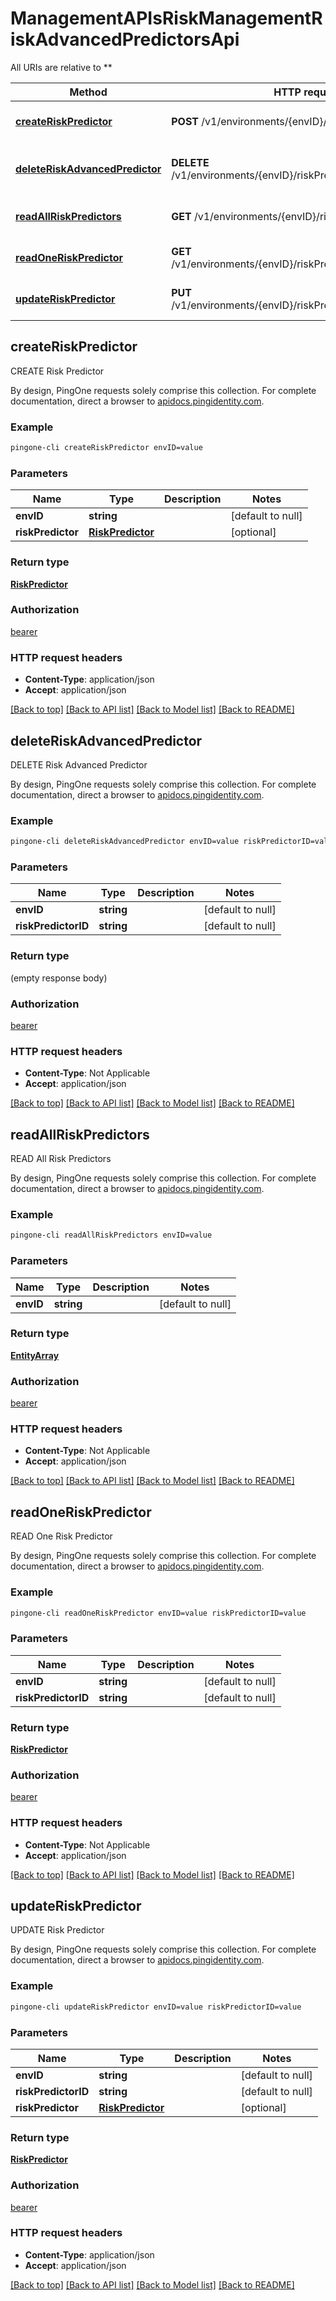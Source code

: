 # ManagementAPIsRiskManagementRiskAdvancedPredictorsApi

All URIs are relative to **

Method | HTTP request | Description
------------- | ------------- | -------------
[**createRiskPredictor**](ManagementAPIsRiskManagementRiskAdvancedPredictorsApi.md#createRiskPredictor) | **POST** /v1/environments/{envID}/riskPredictors | CREATE Risk Predictor
[**deleteRiskAdvancedPredictor**](ManagementAPIsRiskManagementRiskAdvancedPredictorsApi.md#deleteRiskAdvancedPredictor) | **DELETE** /v1/environments/{envID}/riskPredictors/{riskPredictorID} | DELETE Risk Advanced Predictor
[**readAllRiskPredictors**](ManagementAPIsRiskManagementRiskAdvancedPredictorsApi.md#readAllRiskPredictors) | **GET** /v1/environments/{envID}/riskPredictors | READ All Risk Predictors
[**readOneRiskPredictor**](ManagementAPIsRiskManagementRiskAdvancedPredictorsApi.md#readOneRiskPredictor) | **GET** /v1/environments/{envID}/riskPredictors/{riskPredictorID} | READ One Risk Predictor
[**updateRiskPredictor**](ManagementAPIsRiskManagementRiskAdvancedPredictorsApi.md#updateRiskPredictor) | **PUT** /v1/environments/{envID}/riskPredictors/{riskPredictorID} | UPDATE Risk Predictor



## createRiskPredictor

CREATE Risk Predictor

By design, PingOne requests solely comprise this collection. For complete documentation, direct a browser to <a href='https://apidocs.pingidentity.com/pingone/platform/v1/api/'>apidocs.pingidentity.com</a>.

### Example

```bash
pingone-cli createRiskPredictor envID=value
```

### Parameters


Name | Type | Description  | Notes
------------- | ------------- | ------------- | -------------
 **envID** | **string** |  | [default to null]
 **riskPredictor** | [**RiskPredictor**](RiskPredictor.md) |  | [optional]

### Return type

[**RiskPredictor**](RiskPredictor.md)

### Authorization

[bearer](../README.md#bearer)

### HTTP request headers

- **Content-Type**: application/json
- **Accept**: application/json

[[Back to top]](#) [[Back to API list]](../README.md#documentation-for-api-endpoints) [[Back to Model list]](../README.md#documentation-for-models) [[Back to README]](../README.md)


## deleteRiskAdvancedPredictor

DELETE Risk Advanced Predictor

By design, PingOne requests solely comprise this collection. For complete documentation, direct a browser to <a href='https://apidocs.pingidentity.com/pingone/platform/v1/api/'>apidocs.pingidentity.com</a>.

### Example

```bash
pingone-cli deleteRiskAdvancedPredictor envID=value riskPredictorID=value
```

### Parameters


Name | Type | Description  | Notes
------------- | ------------- | ------------- | -------------
 **envID** | **string** |  | [default to null]
 **riskPredictorID** | **string** |  | [default to null]

### Return type

(empty response body)

### Authorization

[bearer](../README.md#bearer)

### HTTP request headers

- **Content-Type**: Not Applicable
- **Accept**: application/json

[[Back to top]](#) [[Back to API list]](../README.md#documentation-for-api-endpoints) [[Back to Model list]](../README.md#documentation-for-models) [[Back to README]](../README.md)


## readAllRiskPredictors

READ All Risk Predictors

By design, PingOne requests solely comprise this collection. For complete documentation, direct a browser to <a href='https://apidocs.pingidentity.com/pingone/platform/v1/api/'>apidocs.pingidentity.com</a>.

### Example

```bash
pingone-cli readAllRiskPredictors envID=value
```

### Parameters


Name | Type | Description  | Notes
------------- | ------------- | ------------- | -------------
 **envID** | **string** |  | [default to null]

### Return type

[**EntityArray**](EntityArray.md)

### Authorization

[bearer](../README.md#bearer)

### HTTP request headers

- **Content-Type**: Not Applicable
- **Accept**: application/json

[[Back to top]](#) [[Back to API list]](../README.md#documentation-for-api-endpoints) [[Back to Model list]](../README.md#documentation-for-models) [[Back to README]](../README.md)


## readOneRiskPredictor

READ One Risk Predictor

By design, PingOne requests solely comprise this collection. For complete documentation, direct a browser to <a href='https://apidocs.pingidentity.com/pingone/platform/v1/api/'>apidocs.pingidentity.com</a>.

### Example

```bash
pingone-cli readOneRiskPredictor envID=value riskPredictorID=value
```

### Parameters


Name | Type | Description  | Notes
------------- | ------------- | ------------- | -------------
 **envID** | **string** |  | [default to null]
 **riskPredictorID** | **string** |  | [default to null]

### Return type

[**RiskPredictor**](RiskPredictor.md)

### Authorization

[bearer](../README.md#bearer)

### HTTP request headers

- **Content-Type**: Not Applicable
- **Accept**: application/json

[[Back to top]](#) [[Back to API list]](../README.md#documentation-for-api-endpoints) [[Back to Model list]](../README.md#documentation-for-models) [[Back to README]](../README.md)


## updateRiskPredictor

UPDATE Risk Predictor

By design, PingOne requests solely comprise this collection. For complete documentation, direct a browser to <a href='https://apidocs.pingidentity.com/pingone/platform/v1/api/'>apidocs.pingidentity.com</a>.

### Example

```bash
pingone-cli updateRiskPredictor envID=value riskPredictorID=value
```

### Parameters


Name | Type | Description  | Notes
------------- | ------------- | ------------- | -------------
 **envID** | **string** |  | [default to null]
 **riskPredictorID** | **string** |  | [default to null]
 **riskPredictor** | [**RiskPredictor**](RiskPredictor.md) |  | [optional]

### Return type

[**RiskPredictor**](RiskPredictor.md)

### Authorization

[bearer](../README.md#bearer)

### HTTP request headers

- **Content-Type**: application/json
- **Accept**: application/json

[[Back to top]](#) [[Back to API list]](../README.md#documentation-for-api-endpoints) [[Back to Model list]](../README.md#documentation-for-models) [[Back to README]](../README.md)

